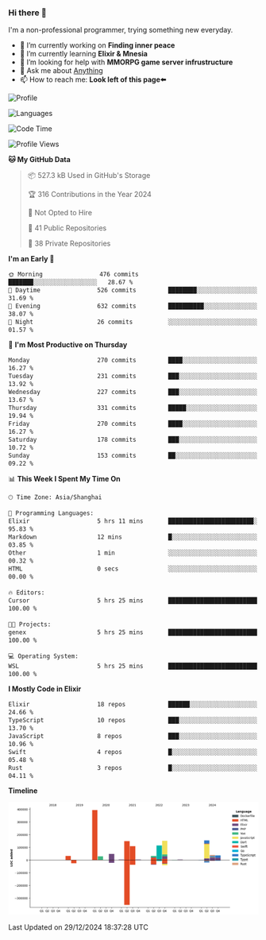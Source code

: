 ### Hi there 👋

I'm a non-professional programmer, trying something new everyday.

<!--
**dyzdyz010/dyzdyz010** is a ✨ _special_ ✨ repository because its `README.md` (this file) appears on your GitHub profile.
-->

- 🔭 I’m currently working on **Finding inner peace**
- 🌱 I’m currently learning **Elixir & Mnesia**
- 🤔 I’m looking for help with **MMORPG game server infrustructure**
- 💬 Ask me about [Anything](https://github.com/dyzdyz010/dyzdyz010/issues)
- 📫 How to reach me: **Look left of this page⬅️**

<!-- - 👯 I’m looking to collaborate on
- 😄 Pronouns: ...
- ⚡ Fun fact: ...
 -->
 
![Profile](https://github-readme-stats.vercel.app/api?username=dyzdyz010&count_private=true&show_icons=true&theme=dracula)

![Languages](https://github-readme-stats.vercel.app/api/top-langs/?username=dyzdyz010&layout=compact&theme=dracula)

<!--START_SECTION:waka-->
![Code Time](http://img.shields.io/badge/Code%20Time-1%2C857%20hrs%2040%20mins-blue)

![Profile Views](http://img.shields.io/badge/Profile%20Views-0-blue)

**🐱 My GitHub Data** 

> 📦 527.3 kB Used in GitHub's Storage 
 > 
> 🏆 316 Contributions in the Year 2024
 > 
> 🚫 Not Opted to Hire
 > 
> 📜 41 Public Repositories 
 > 
> 🔑 38 Private Repositories 
 > 
**I'm an Early 🐤** 

```text
🌞 Morning                476 commits         ███████░░░░░░░░░░░░░░░░░░   28.67 % 
🌆 Daytime                526 commits         ████████░░░░░░░░░░░░░░░░░   31.69 % 
🌃 Evening                632 commits         ██████████░░░░░░░░░░░░░░░   38.07 % 
🌙 Night                  26 commits          ░░░░░░░░░░░░░░░░░░░░░░░░░   01.57 % 
```
📅 **I'm Most Productive on Thursday** 

```text
Monday                   270 commits         ████░░░░░░░░░░░░░░░░░░░░░   16.27 % 
Tuesday                  231 commits         ███░░░░░░░░░░░░░░░░░░░░░░   13.92 % 
Wednesday                227 commits         ███░░░░░░░░░░░░░░░░░░░░░░   13.67 % 
Thursday                 331 commits         █████░░░░░░░░░░░░░░░░░░░░   19.94 % 
Friday                   270 commits         ████░░░░░░░░░░░░░░░░░░░░░   16.27 % 
Saturday                 178 commits         ███░░░░░░░░░░░░░░░░░░░░░░   10.72 % 
Sunday                   153 commits         ██░░░░░░░░░░░░░░░░░░░░░░░   09.22 % 
```


📊 **This Week I Spent My Time On** 

```text
🕑︎ Time Zone: Asia/Shanghai

💬 Programming Languages: 
Elixir                   5 hrs 11 mins       ████████████████████████░   95.83 % 
Markdown                 12 mins             █░░░░░░░░░░░░░░░░░░░░░░░░   03.85 % 
Other                    1 min               ░░░░░░░░░░░░░░░░░░░░░░░░░   00.32 % 
HTML                     0 secs              ░░░░░░░░░░░░░░░░░░░░░░░░░   00.00 % 

🔥 Editors: 
Cursor                   5 hrs 25 mins       █████████████████████████   100.00 % 

🐱‍💻 Projects: 
genex                    5 hrs 25 mins       █████████████████████████   100.00 % 

💻 Operating System: 
WSL                      5 hrs 25 mins       █████████████████████████   100.00 % 
```

**I Mostly Code in Elixir** 

```text
Elixir                   18 repos            ██████░░░░░░░░░░░░░░░░░░░   24.66 % 
TypeScript               10 repos            ███░░░░░░░░░░░░░░░░░░░░░░   13.70 % 
JavaScript               8 repos             ███░░░░░░░░░░░░░░░░░░░░░░   10.96 % 
Swift                    4 repos             █░░░░░░░░░░░░░░░░░░░░░░░░   05.48 % 
Rust                     3 repos             █░░░░░░░░░░░░░░░░░░░░░░░░   04.11 % 
```



**Timeline**

![Lines of Code chart](https://raw.githubusercontent.com/dyzdyz010/dyzdyz010/master/assets/bar_graph.png)


 Last Updated on 29/12/2024 18:37:28 UTC
<!--END_SECTION:waka-->
